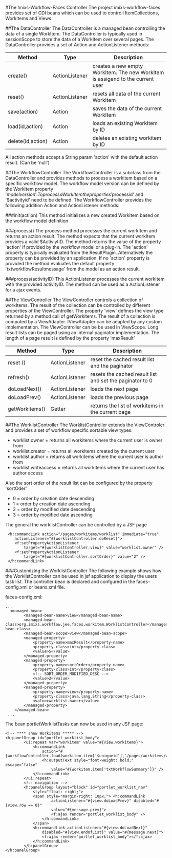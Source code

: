 #The Imixs-Workflow-Faces Controller
The project imixs-workflow-faces provides set of CDI beans which can be used to controll ItemCollections, WorkItems and Views.

##The DataController
The DataController is a managed bean controlling the data of a single  WorkItem. The DataController is typically used in sessionScope to store the data of a WorkItem over several pages. The DataController provides a set of Action and ActionListener methods:
 

| Method        | Type            |Description                                |       
|---------------|-----------------|-------------------------------------------|
|create()       | ActionListener  | creates a new empty WorkItem. The new  WorkItem is assigend to the current user  |
|reset()        | ActionListener  | resets all data of the current WorkItem   |
|save(action)   | Action          | saves the data of the current WorkItem    |
|load(id,action)| Action          | loads an existing WorkItem by ID          |
|delete(id,action)| Action        | deletes an existing workitem by ID        |

All action methods accept a String param 'action' with the default action result. (Can be 'null')
 
##The WorkflowController
The WorkflowController is a subclass from the DataController and provides methods to process a  workitem based on a specific workflow model.  The workflow model version can be defined by the WorkItem property '$modelversion'. To process a WorkItem the properties '$processid' and '$activityid' need to be defined. The WorkflowController provides the following addition Action and ActionListener methods:
 
###init(actiion) 
This method initializes a new created WorkItem based  on the workflow model definition    

###process()
The process method processes the current workItem and returns an action result.  The method expects that the current workItem provides a valid $ActiviytID.  The method returns the value of the property 'action' if provided by the workflow model or a plug-in. The 'action' property is typically evaluated from the ResultPlugin. Alternatively the property can be provided by an application. If no 'action' property is provided the method evaluates the default property 'txtworkflowResultmessage' from the model as an action result.	 

###process(activityID)
This ActionListener processes the current workItem with the provided activityID. The method can be used as a ActionListener for a ajax events.


##The ViewController
The ViewController controls a collection of workItems. The result of the collection can be controlled by different properties of the ViewController.  The property 'view' defines the view type returned by a method call of getWorkitems. The result of a collection is computed by a ViewAdapter.  IViewAdapter can be adapted by any custom implementation. The ViewController can be be used in ViewScope. Long result lists can be paged using an  internal paginator implementation. The length of a page result is defined by the property 'maxResult'
 

|  Method       |  Type           | Description                               |       
|---------------|-----------------|-------------------------------------------|
|reset ()       | ActionListener  | reset the cached result list and the paginator      |
|refresh()      | ActionListener  | resets the cached result list and set the paginator to 0 |
|doLoadNext()   | ActionListener  | loads the next page                       |
|doLoadPrev()   | ActionListener  | loads the previous page                   |
|getWorkitems() | Getter          | returns the list of workitems in the current page  |
 

##The WorklistController
The WorklistController extends the ViewControler and provides a set of workflow specific sortable view types.
  
  * worklist.owner = returns all workitems where the current user is owner from
  * worklist.creator =  returns all workitems  created by the current user
  * worklist.author = returns all workitems where the current user is author from 
  * worklist.writeaccess = returns all workitems where the current user has author access
  
Also the sort order of the result list can be configured by the property 'sortOder'
  
  * 0 = order by creation date descending
  * 1 = order by creation date ascending
  * 2 = order by modified date descending
  * 3 = order by modified date ascending  
  
The general the worklistController can be controlled by a JSF page 
 
	 <h:commandLink action="/pages/workitems/worklist" immediate="true"
		actionListener="#{worklistController.doReset}">
		<f:setPropertyActionListener
			target="#{worklistController.view}" value="worklist.owner" />
		<f:setPropertyActionListener
			target="#{worklistController.sortOrder}" value="2" />
	 </h:commandLink>


###Customizing the WorklistController
The following example shows how the WorklistController can be used in jsf application to display  the users task list. The controller bean is declared and confgured in the faces-config.xml or beans.xml file. 

faces-config.xml:
 
	... 
	  <managed-bean>
			<managed-bean-name>view</managed-bean-name>
			<managed-bean-class>org.imixs.workflow.jee.faces.workitem.WorklistController</managed-bean-class>
			<managed-bean-scope>view</managed-bean-scope>
			<managed-property>
				<property-name>maxResult</property-name>
				<property-class>int</property-class>
				<value>5</value>
			</managed-property>
			<managed-property>
				<property-name>sortOrder</property-name>
				<property-class>int</property-class>
				<!-- SORT_ORDER_MODIFIED_DESC -->
				<value>2</value>
			</managed-property>
			<managed-property>
				<property-name>view</property-name>
				<property-class>java.lang.String</property-class>
				<value>worklist.owner</value>
			</managed-property>
		</managed-bean>
	 ...

The bean portletWorklistTasks can now be used in any JSF page:

	<!-- **** show Workitems ***** -->
	<h:panelGroup id="portlet_worklist_body">
			<ui:repeat var="workitem" value="#{view.workitems}">
				<h:commandLink
					action="#{workflowController.load(workitem.item['$uniqueid'],'/pages/workitems/workitem')}">
					<h:outputText style="font-weight: bold;" escape="false"
						value="#{workitem.item['txtWorkflowSummary']}" />
				</h:commandLink>
			</ui:repeat>
			<!-- navigation -->
			<h:panelGroup layout="block" id="portlet_worklist_nav"
				style="float: right;">
				<span style="margin-right: 10px;"> <h:commandLink
						actionListener="#{view.doLoadPrev}" disabled="#{view.row == 0}"
						value="#{message.prev}">
						<f:ajax render="portlet_worklist_body" />
					</h:commandLink>
				</span>
				<h:commandLink actionListener="#{view.doLoadNext}"
					disabled="#{view.endOfList}" value="#{message.next}">
					<f:ajax render="portlet_worklist_body"></f:ajax>
				</h:commandLink>
			</h:panelGroup>
	</h:panelGroup>
 